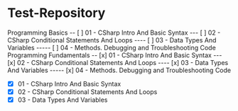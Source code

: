 # Test-Repository
Programming Basics
-- [ ] 01 - CSharp Intro And Basic Syntax
--- [ ] 02 - CSharp Conditional Statements And Loops
---- [ ] 03 - Data Types And Variables
----- [ ] 04 - Methods. Debugging and Troubleshooting Code
Programming Fundamentals
-- [x] 01 - CSharp Intro And Basic Syntax
--- [x] 02 - CSharp Conditional Statements And Loops
---- [x] 03 - Data Types And Variables
----- [x] 04 - Methods. Debugging and Troubleshooting Code
- [x] 01 - CSharp Intro And Basic Syntax
- [x] 02 - CSharp Conditional Statements And Loops
- [x] 03 - Data Types And Variables
